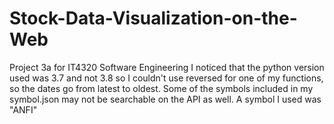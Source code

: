 # Stock-Data-Visualization-on-the-Web
Project 3a for IT4320 Software Engineering
I noticed that the python version used was 3.7 and not 3.8 so I couldn't use reversed for one of my functions, so the dates go from latest to oldest. 
Some of the symbols included in my symbol.json may not be searchable on the API as well. 
A symbol I used was "ANFI"

